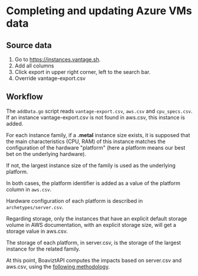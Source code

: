 # Completing and updating Azure VMs data

## Source data

 1. Go to https://instances.vantage.sh.
 2. Add all columns
 3. Click export in upper right corner, left to the search bar.
 4. Override vantage-export.csv

## Workflow

The `addData.go` script reads `vantage-export.csv`, `aws.csv` and `cpu_specs.csv`. If an instance vantage-export.csv is not found in aws.csv, this instance is added.

For each instance family, if a **.metal** instance size exists, it is supposed that the main characteristics (CPU, RAM) of this instance matches the configuration of the hardware "platform" (here a platform means our best bet on the underlying hardware).

If not, the largest instance size of the family is used as the underlying platform.

In both cases, the platform identifier is added as a value of the platform column in `aws.csv`.

Hardware configuration of each platform is described in `archetypes/server.csv`.

Regarding storage, only the instances that have an explicit default storage volume in AWS documentation, with an explicit storage size, will get a storage value in aws.csv.

The storage of each platform, in server.csv, is the storage of the largest instance for the related family.

At this point, BoaviztAPI computes the impacts based on server.csv and aws.csv, using the [following methodology](https://doc.api.boavizta.org/Explanations/services/cloud/).

